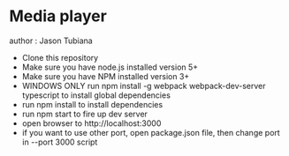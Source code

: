# Media player

author : Jason Tubiana

- Clone this repository
- Make sure you have node.js installed version 5+
- Make sure you have NPM installed version 3+
- WINDOWS ONLY run npm install -g webpack webpack-dev-server typescript to install global dependencies
- run npm install to install dependencies
- run npm start to fire up dev server
- open browser to http://localhost:3000
- if you want to use other port, open package.json file, then change port in --port 3000 script
